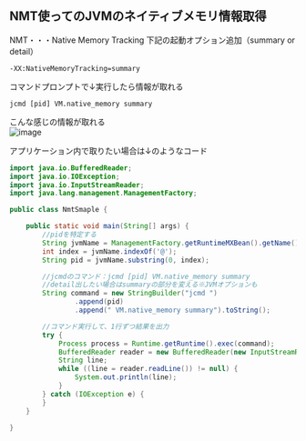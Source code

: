 ## NMT使ってのJVMのネイティブメモリ情報取得
NMT・・・Native Memory Tracking
下記の起動オプション追加（summary or detail）
```
-XX:NativeMemoryTracking=summary
```
コマンドプロンプトで↓実行したら情報が取れる
```
jcmd [pid] VM.native_memory summary
```
こんな感じの情報が取れる  
![image](https://github.com/NSC-HikaruSaito/MyNotes/assets/47444250/e3eea88c-134e-4e6a-aaf0-2ddc24006b42)


アプリケーション内で取りたい場合は↓のようなコード
```Java
import java.io.BufferedReader;
import java.io.IOException;
import java.io.InputStreamReader;
import java.lang.management.ManagementFactory;

public class NmtSmaple {

    public static void main(String[] args) {
        //pidを特定する
        String jvmName = ManagementFactory.getRuntimeMXBean().getName();
        int index = jvmName.indexOf('@');
        String pid = jvmName.substring(0, index);

        //jcmdのコマンド：jcmd [pid] VM.native_memory summary
        //detail出したい場合はsummaryの部分を変える※JVMオプションも
        String command = new StringBuilder("jcmd ")
                .append(pid)
                .append(" VM.native_memory summary").toString();

        //コマンド実行して、1行ずつ結果を出力
        try {
            Process process = Runtime.getRuntime().exec(command);
            BufferedReader reader = new BufferedReader(new InputStreamReader(process.getInputStream()));
            String line;
            while ((line = reader.readLine()) != null) {
                System.out.println(line);
            }
        } catch (IOException e) {
        }
    }

}
```
